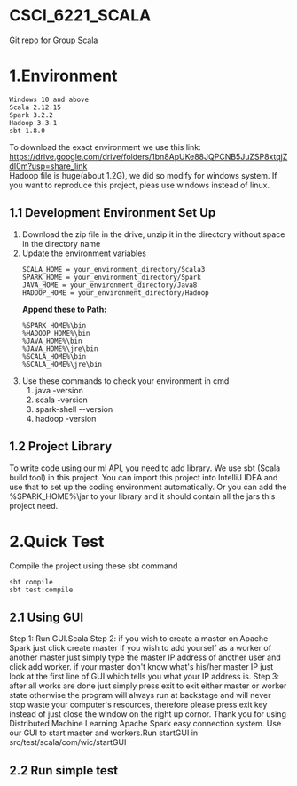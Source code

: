 # CSCI_6221_SCALA
Git repo for Group Scala  
# 1.Environment      
    Windows 10 and above
    Scala 2.12.15  
    Spark 3.2.2  
    Hadoop 3.3.1
    sbt 1.8.0
To download the exact environment we use this link:  
https://drive.google.com/drive/folders/1bn8ApUKe88JQPCNB5JuZSP8xtqjZdI0m?usp=share_link  
Hadoop file is huge(about 1.2G), we did so modify for windows system. If you want to reproduce this project, pleas use windows instead of linux.
## 1.1 Development Environment Set Up
1. Download the zip file in the drive, unzip it in the directory without space in the directory name
2. Update the environment variables
    ```
    SCALA_HOME = your_environment_directory/Scala3  
    SPARK_HOME = your_environment_directory/Spark  
    JAVA_HOME = your_environment_directory/Java8  
    HADOOP_HOME = your_environment_directory/Hadoop
    ```
    **Append these to Path:**   
    ```
    %SPARK_HOME%\bin
    %HADOOP_HOME%\bin
    %JAVA_HOME%\bin
    %JAVA_HOME%\jre\bin
    %SCALA_HOME%\bin
    %SCALA_HOME%\jre\bin
    ```
1. Use these commands to check your environment in cmd  
    1. java -version  
    2. scala -version  
    3. spark-shell --version 
    4. hadoop -version
    
## 1.2 Project Library 
To write code using our ml API, you need to add library. We use sbt (Scala build tool) in this project.
You can import this project into IntelliJ IDEA and use that to set up the coding environment automatically.
Or you can add the %SPARK_HOME%\jar to your library and it should contain all the jars this project need.

# 2.Quick Test
Compile the project using these sbt command  
   ```
   sbt compile
   sbt test:compile
   ```
## 2.1 Using GUI
Step 1: Run GUI.Scala
Step 2: if you wish to create a master on Apache Spark just click create master if you wish to add yourself
as a worker of another master just simply type the master IP address of another user and click add worker.
if your master don't know what's his/her master IP just look at the first line of GUI which tells you what 
your IP address is.
Step 3: after all works are done just simply press exit to exit either master or worker state otherwise the 
program will always run at backstage and will never stop waste your computer's resources, therefore please 
press exit key instead of just close the window on the right up cornor.
Thank you for using Distributed Machine Learning Apache Spark easy connection system.
Use our GUI to start master and workers.Run startGUI in src/test/scala/com/wic/startGUI


## 2.2 Run simple test
